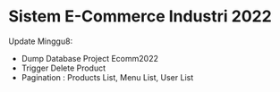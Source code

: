 # Sistem E-Commerce Industri 2022

Update Minggu8:
- Dump Database Project Ecomm2022
- Trigger Delete Product
- Pagination : Products List, Menu List, User List

